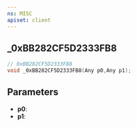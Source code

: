 ```yaml
---
ns: MISC
apiset: client
---
```

## _0xBB282CF5D2333FB8

```c
// 0xBB282CF5D2333FB8
void _0xBB282CF5D2333FB8(Any p0,Any p1);
```


## Parameters
* **p0**:
* **p1**:



